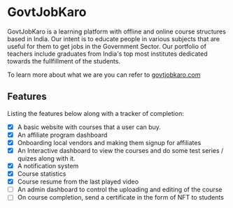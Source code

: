 # GovtJobKaro
GovtJobKaro is a learning platform with offline and online course structures based in India. Our intent is to educate people in various subjects that are useful for them to get jobs in the Government Sector. Our portfolio of teachers include graduates from India's top most institutes dedicated towards the fullfillment of the students.

To learn more about what we are you can refer to [govtjobkaro.com](https://govtjobkaro.com/)

## Features

Listing the features below along with a tracker of completion:

- [x] A basic website with courses that a user can buy.
- [x] An affiliate program dashboard
- [x] Onboarding local vendors and making them signup for affiliates
- [x] An Interactive dashboard to view the courses and do some test series / quizes along with it.
- [x] A notification system
- [x] Course statistics
- [x] Course resume from the last played video
- [ ] An admin dashboard to control the uploading and editing of the course
- [ ] On course completion, send a certificate in the form of NFT to students
